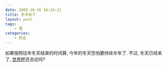 ```yaml
---
date: 2009-10-16 16:24:21
title: 冬天到了
layout: post
tags:
    - 雪
categories:
    - 网志
---
```

如果按照往年冬天结束的时间算, 今年的冬天恐怕要持续半年了. 不过, 冬天已经来了, <a href="http://www.fifa.com/mm/document/tournament/preliminarydraw/64/42/24/2010fwc_matchschedule7709.pdf" target="_blank">世界杯</a>还会远吗?
<!--more-->